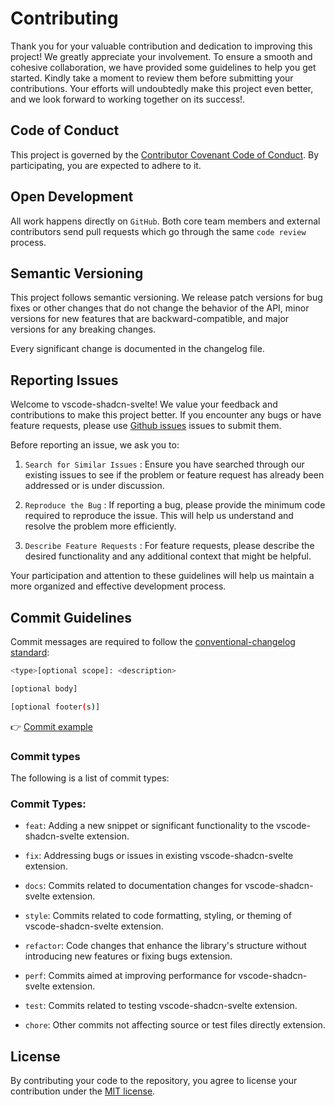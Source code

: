 # Contributing

Thank you for your valuable contribution and dedication to improving this project! We greatly appreciate your involvement. To ensure a smooth and cohesive collaboration, we have provided some guidelines to help you get started. Kindly take a moment to review them before submitting your contributions. Your efforts will undoubtedly make this project even better, and we look forward to working together on its success!.

## Code of Conduct

This project is governed by the [Contributor Covenant Code of Conduct](./CODE_OF_CONDUCT.md). By participating, you are expected to adhere to it.

## Open Development

All work happens directly on `GitHub`. Both core team members and external contributors send pull requests which go through the same `code review` process.

## Semantic Versioning

This project follows semantic versioning. We release patch versions for bug fixes or other changes that do not change the behavior of the API, minor versions for new features that are backward-compatible, and major versions for any breaking changes.

Every significant change is documented in the changelog file.

## Reporting Issues

Welcome to vscode-shadcn-svelte! We value your feedback and contributions to make this project better. If you encounter any bugs or have feature requests, please use [Github issues](https://github.com/selemondev/vscode-shadcn-svelte/issues) issues to submit them.

Before reporting an issue, we ask you to:

1. `Search for Similar Issues` : Ensure you have searched through our existing issues to see if the problem or feature request has already been addressed or is under discussion.

2. `Reproduce the Bug` : If reporting a bug, please provide the minimum code required to reproduce the issue. This will help us understand and resolve the problem more efficiently.

3. `Describe Feature Requests` : For feature requests, please describe the desired functionality and any additional context that might be helpful.

Your participation and attention to these guidelines will help us maintain a more organized and effective development process.

## Commit Guidelines

Commit messages are required to follow the [conventional-changelog standard](https://www.conventionalcommits.org/en/v1.0.0/):

```bash
<type>[optional scope]: <description>

[optional body]

[optional footer(s)]
```

👉 [Commit example](https://github.com/unocss/unocss/releases/tag/v0.39.0)

### Commit types

The following is a list of commit types:

### Commit Types:

- `feat`: Adding a new snippet or significant functionality to the vscode-shadcn-svelte extension.

- `fix`: Addressing bugs or issues in existing vscode-shadcn-svelte extension.

- `docs`: Commits related to documentation changes for vscode-shadcn-svelte extension.

- `style`: Commits related to code formatting, styling, or theming of vscode-shadcn-svelte extension.

- `refactor`: Code changes that enhance the library's structure without introducing new features or fixing bugs extension.

- `perf`: Commits aimed at improving performance for vscode-shadcn-svelte extension.

- `test`: Commits related to testing vscode-shadcn-svelte extension.

- `chore`: Other commits not affecting source or test files directly extension.

## License

By contributing your code to the repository, you agree to license your contribution under the [MIT license](./LICENSE).